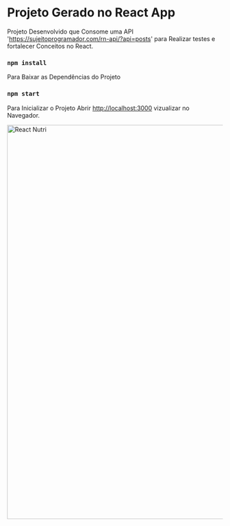 # Projeto Gerado no  React App

Projeto Desenvolvido que Consome uma API 'https://sujeitoprogramador.com/rn-api/?api=posts' para Realizar testes e fortalecer Conceitos no React. 

### `npm install`

Para Baixar as Dependências do Projeto 

### `npm start`

Para Inicializar o Projeto 
Abrir [http://localhost:3000](http://localhost:3000) vizualizar no Navegador. 

<img width="922" alt="React Nutri" src="https://user-images.githubusercontent.com/60220406/104609618-fc524a80-5661-11eb-964c-67c3e1815458.png">


